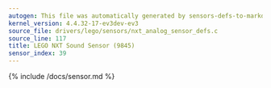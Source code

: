 ```yaml
---
autogen: This file was automatically generated by sensors-defs-to-markdown.py
kernel_version: 4.4.32-17-ev3dev-ev3
source_file: drivers/lego/sensors/nxt_analog_sensor_defs.c
source_line: 117
title: LEGO NXT Sound Sensor (9845)
sensor_index: 39
---
```


{% include /docs/sensor.md %}
